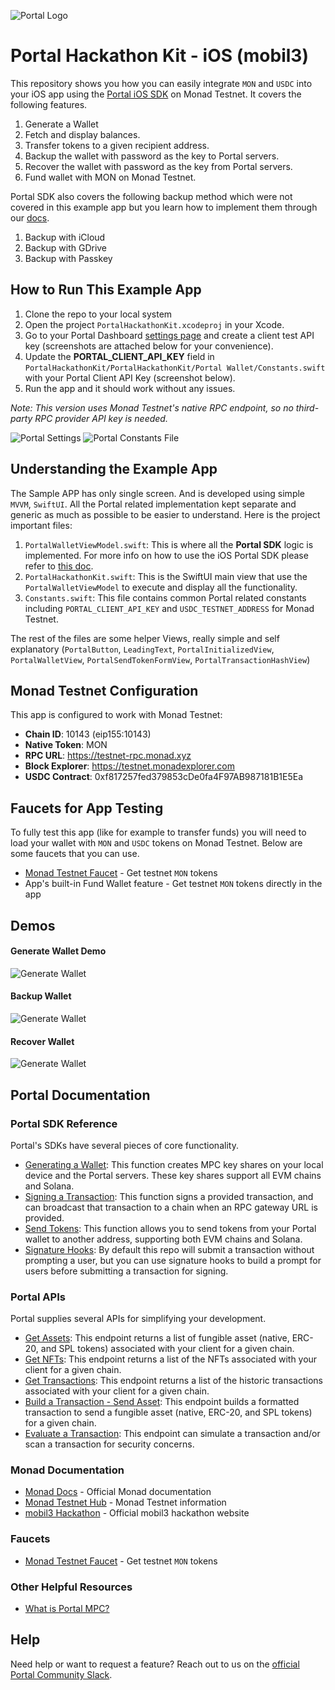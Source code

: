 ![Portal Logo](https://cdn.prod.website-files.com/66a9400bd5456b4248f11c92/66a940c97f391719bd5ba2b9_Portal%20logo%201.png)

# Portal Hackathon Kit - iOS (mobil3)

This repository shows you how you can easily integrate `MON` and `USDC` into your iOS app using the [Portal iOS SDK](https://docs.portalhq.io/guides/ios) on Monad Testnet. It covers the following features.

1. Generate a Wallet
2. Fetch and display balances.
3. Transfer tokens to a given recipient address.
4. Backup the wallet with password as the key to Portal servers.
5. Recover the wallet with password as the key from Portal servers.
6. Fund wallet with MON on Monad Testnet.

Portal SDK also covers the following backup method which were not covered in this example app but you learn how to implement them through our [docs](https://docs.portalhq.io/guides/ios/back-up-a-wallet).

1. Backup with iCloud
2. Backup with GDrive
3. Backup with Passkey


## How to Run This Example App
1. Clone the repo to your local system
2. Open the project `PortalHackathonKit.xcodeproj` in your Xcode.
3. Go to your Portal Dashboard [settings page](https://app.portalhq.io/settings#client-api-keys) and create a client test API key (screenshots are attached below for your convenience).
4. Update the **PORTAL_CLIENT_API_KEY** field in `PortalHackathonKit/PortalHackathonKit/Portal Wallet/Constants.swift` with your Portal Client API Key (screenshot below).
5. Run the app and it should work without any issues.

*Note: This version uses Monad Testnet's native RPC endpoint, so no third-party RPC provider API key is needed.*

![Portal Settings](demos/portal-settings-page.png)
![Portal Constants File](demos/portal-constants-file.png)

## Understanding the Example App
The Sample APP has only single screen. And is developed using simple `MVVM`, `SwiftUI`. All the Portal related implementation kept separate and generic as much as possible to be easier to understand.
Here is the project important files:

1. `PortalWalletViewModel.swift`: This is where all the **Portal SDK** logic is implemented. For more info on how to use the iOS Portal SDK please refer to [this doc](https://docs.portalhq.io/guides/ios).
2. `PortalHackathonKit.swift`: This is the SwiftUI main view that use the `PortalWalletViewModel` to execute and display all the functionality.
3. `Constants.swift`: This file contains common Portal related constants including `PORTAL_CLIENT_API_KEY` and `USDC_TESTNET_ADDRESS` for Monad Testnet.

The rest of the files are some helper Views, really simple and self explanatory (`PortalButton`, `LeadingText`, `PortalInitializedView`, `PortalWalletView`, `PortalSendTokenFormView`, `PortalTransactionHashView`)

## Monad Testnet Configuration

This app is configured to work with Monad Testnet:
- **Chain ID**: 10143 (eip155:10143)
- **Native Token**: MON
- **RPC URL**: https://testnet-rpc.monad.xyz
- **Block Explorer**: https://testnet.monadexplorer.com
- **USDC Contract**: 0xf817257fed379853cDe0fa4F97AB987181B1E5Ea


## Faucets for App Testing
To fully test this app (like for example to transfer funds) you will need to load your wallet with `MON` and `USDC` tokens on Monad Testnet. Below are some faucets that you can use.

- [Monad Testnet Faucet](https://faucet.monad.xyz) - Get testnet `MON` tokens
- App's built-in Fund Wallet feature - Get testnet `MON` tokens directly in the app

## Demos

#### Generate Wallet Demo
![Generate Wallet](demos/generate-wallet.gif)

#### Backup Wallet
![Generate Wallet](demos/backup-wallet.gif)

#### Recover Wallet
![Generate Wallet](demos/recover-wallet.gif)

## Portal Documentation

### Portal SDK Reference

Portal's SDKs have several pieces of core functionality.

- [Generating a Wallet](https://docs.portalhq.io/guides/ios/create-a-wallet): This function creates MPC key shares on your local device and the Portal servers. These key shares support all EVM chains and Solana.
- [Signing a Transaction](https://docs.portalhq.io/guides/ios/sign-a-transaction): This function signs a provided transaction, and can broadcast that transaction to a chain when an RPC gateway URL is provided.
- [Send Tokens](https://docs.portalhq.io/guides/ios/send-tokens): This function allows you to send tokens from your Portal wallet to another address, supporting both EVM chains and Solana.
- [Signature Hooks](https://docs.portalhq.io/guides/ios/add-custom-signature-hooks): By default this repo will submit a transaction without prompting a user, but you can use signature hooks to build a prompt for users before submitting a transaction for signing.

### Portal APIs

Portal supplies several APIs for simplifying your development.

- [Get Assets](https://docs.portalhq.io/reference/client-api/v3-endpoints#get-assets-by-chain): This endpoint returns a list of fungible asset (native, ERC-20, and SPL tokens) associated with your client for a given chain.
- [Get NFTs](https://docs.portalhq.io/reference/client-api/v3-endpoints#get-nft-assets-by-chain): This endpoint returns a list of the NFTs associated with your client for a given chain.
- [Get Transactions](https://docs.portalhq.io/reference/client-api/v3-endpoints#get-transactions-by-chain): This endpoint returns a list of the historic transactions associated with your client for a given chain.
- [Build a Transaction - Send Asset](https://docs.portalhq.io/reference/client-api/v3-endpoints#build-a-send-asset-transaction): This endpoint builds a formatted transaction to send a fungible asset (native, ERC-20, and SPL tokens) for a given chain.
- [Evaluate a Transaction](https://docs.portalhq.io/reference/client-api/v3-endpoints#evaluate-a-transaction): This endpoint can simulate a transaction and/or scan a transaction for security concerns.

### Monad Documentation

- [Monad Docs](https://docs.monad.xyz) - Official Monad documentation
- [Monad Testnet Hub](https://testnet.monad.xyz) - Monad Testnet information
- [mobil3 Hackathon](https://mobil3.xyz) - Official mobil3 hackathon website

### Faucets

- [Monad Testnet Faucet](https://faucet.monad.xyz) - Get testnet `MON` tokens

### Other Helpful Resources

- [What is Portal MPC?](https://docs.portalhq.io/resources/portals-mpc-architecture)

## Help

Need help or want to request a feature? Reach out to us on the [official Portal Community Slack](https://portalcommunity.slack.com/archives/C07EZFF9N78).
